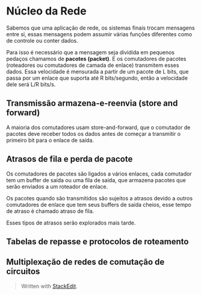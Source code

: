 ﻿# Núcleo da Rede

Sabemos que uma aplicação de rede, os sistemas finais trocam mensagens entre si, essas mensagens podem assumir várias funções diferentes como de controle ou conter dados.

Para isso é necessário que a mensagem seja dividida em pequenos pedaços chamamos de **pacotes (packet)**. E os comutadores de pacotes (roteadores ou comutadores de camada de enlace) transmitem esses dados. Essa velocidade é mensurada a partir de um pacote de L bits, que passa por um enlace que suporta até R bits/segundo, então a velocidade dele será L/R bits/s.

## Transmissão armazena-e-reenvia (store and forward)

A maioria dos comutadores usam store-and-forward, que o comutador de pacotes deve receber todos os dados antes de começar a transmitir o primeiro bit para o enlace de saída.

## Atrasos de fila e perda de pacote

Os comutadores de pacotes são ligados a vários enlaces, cada comutador tem um buffer de saída ou uma fila de saída, que armazena pacotes que serão enviados a um roteador de enlace.

Os pacotes quando são transmitidos são sujeitos a atrasos devido a outros comutadores de enlace que tem seus buffers de saída cheios, esse tempo de atraso é chamado atraso de fila.

Esses tipos de atrasos serão explorados mais tarde.

## Tabelas de repasse e protocolos de roteamento

## Multiplexação de redes de comutação de circuitos


> Written with [StackEdit](https://stackedit.io/).
